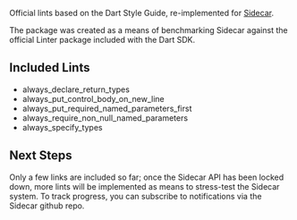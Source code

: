 

Official lints based on the Dart Style Guide, re-implemented for [Sidecar](https://pub.dev/packages/sidecar).

The package was created as a means of benchmarking Sidecar against the official Linter package included with the Dart SDK.

## Included Lints

- always_declare_return_types
- always_put_control_body_on_new_line
- always_put_required_named_parameters_first
- always_require_non_null_named_parameters
- always_specify_types

## Next Steps

Only a few links are included so far; once the Sidecar API has been locked down, more lints will be implemented as means to stress-test the Sidecar system. To track progress, you can subscribe to notifications via the Sidecar github repo.